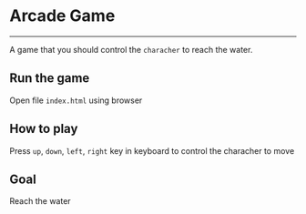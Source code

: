 # Arcade Game
-------

A game that you should control the `characher` to reach the water.

## Run the game

Open file `index.html` using browser

## How to play

Press `up`, `down`, `left`, `right` key in keyboard to control the characher to move

## Goal

Reach the water